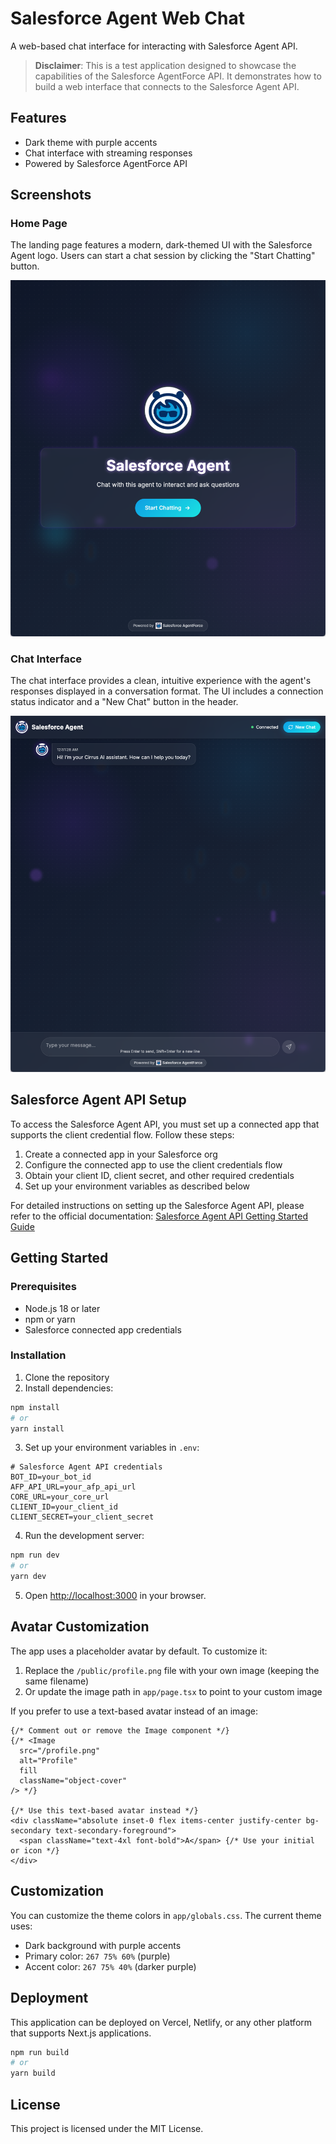 # Salesforce Agent Web Chat

A web-based chat interface for interacting with Salesforce Agent API.

> **Disclaimer**: This is a test application designed to showcase the capabilities of the Salesforce AgentForce API. It demonstrates how to build a web interface that connects to the Salesforce Agent API.

## Features

- Dark theme with purple accents
- Chat interface with streaming responses
- Powered by Salesforce AgentForce API

## Screenshots

### Home Page
The landing page features a modern, dark-themed UI with the Salesforce Agent logo. Users can start a chat session by clicking the "Start Chatting" button.

![Home Page](./screenshot1.png)

### Chat Interface
The chat interface provides a clean, intuitive experience with the agent's responses displayed in a conversation format. The UI includes a connection status indicator and a "New Chat" button in the header.

![Chat Interface](./screenshot2.png)

## Salesforce Agent API Setup

To access the Salesforce Agent API, you must set up a connected app that supports the client credential flow. Follow these steps:

1. Create a connected app in your Salesforce org
2. Configure the connected app to use the client credentials flow
3. Obtain your client ID, client secret, and other required credentials
4. Set up your environment variables as described below

For detailed instructions on setting up the Salesforce Agent API, please refer to the official documentation:
[Salesforce Agent API Getting Started Guide](https://developer.salesforce.com/docs/einstein/genai/guide/agent-api-get-started.html)

## Getting Started

### Prerequisites

- Node.js 18 or later
- npm or yarn
- Salesforce connected app credentials

### Installation

1. Clone the repository
2. Install dependencies:

```bash
npm install
# or
yarn install
```

3. Set up your environment variables in `.env`:

```
# Salesforce Agent API credentials
BOT_ID=your_bot_id
AFP_API_URL=your_afp_api_url
CORE_URL=your_core_url
CLIENT_ID=your_client_id
CLIENT_SECRET=your_client_secret
```

4. Run the development server:

```bash
npm run dev
# or
yarn dev
```

5. Open [http://localhost:3000](http://localhost:3000) in your browser.

## Avatar Customization

The app uses a placeholder avatar by default. To customize it:

1. Replace the `/public/profile.png` file with your own image (keeping the same filename)
2. Or update the image path in `app/page.tsx` to point to your custom image

If you prefer to use a text-based avatar instead of an image:

```tsx
{/* Comment out or remove the Image component */}
{/* <Image 
  src="/profile.png" 
  alt="Profile" 
  fill 
  className="object-cover"
/> */}

{/* Use this text-based avatar instead */}
<div className="absolute inset-0 flex items-center justify-center bg-secondary text-secondary-foreground">
  <span className="text-4xl font-bold">A</span> {/* Use your initial or icon */}
</div>
```

## Customization

You can customize the theme colors in `app/globals.css`. The current theme uses:

- Dark background with purple accents
- Primary color: `267 75% 60%` (purple)
- Accent color: `267 75% 40%` (darker purple)

## Deployment

This application can be deployed on Vercel, Netlify, or any other platform that supports Next.js applications.

```bash
npm run build
# or
yarn build
```

## License

This project is licensed under the MIT License.